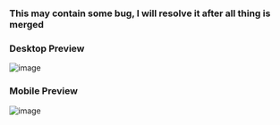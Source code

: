 ### This may contain some bug, I will resolve it after all thing is merged

### Desktop Preview
![image](https://user-images.githubusercontent.com/72748315/215331029-55ed9e95-dcac-4805-a115-eff0449bb9e1.png)
### Mobile Preview
![image](https://user-images.githubusercontent.com/72748315/215331104-0347e1a8-835a-47d7-a7b3-701c714b6cb8.png)

